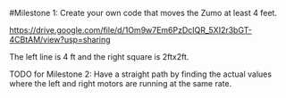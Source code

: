 #Milestone 1: Create your own code that moves the Zumo at least 4 feet.

https://drive.google.com/file/d/1Om9w7Em6PzDcIQR_5XI2r3bGT-4CBtAM/view?usp=sharing

The left line is 4 ft and the right square is 2ftx2ft.

TODO for Milestone 2: Have a straight path by finding the actual values where the left and right motors are running at the same rate.